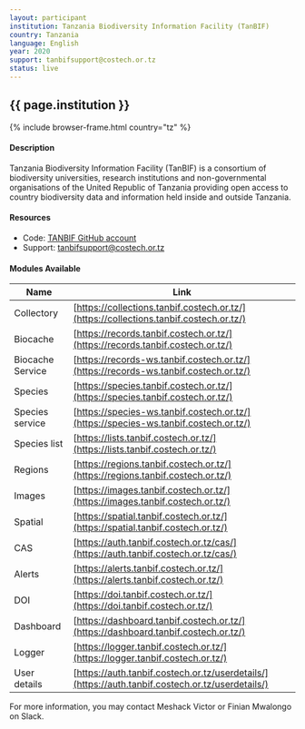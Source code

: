 ```yaml
---
layout: participant
institution: Tanzania Biodiversity Information Facility (TanBIF)
country: Tanzania
language: English
year: 2020
support: tanbifsupport@costech.or.tz
status: live
---
```


## {{ page.institution }}

{% include browser-frame.html country="tz" %}

#### Description 

Tanzania Biodiversity Information Facility (TanBIF) is a consortium of biodiversity universities, research institutions and non-governmental organisations of the United Republic of Tanzania providing open access to country biodiversity data and information held inside and outside Tanzania.

#### Resources

- Code: [TANBIF GitHub account](https://github.com/TANBIF)
- Support: [tanbifsupport@costech.or.tz](mailto:tanbifsupport@costech.or.tz)

#### Modules Available 

| Name             | Link                                                                                             |
|------------------|--------------------------------------------------------------------------------------------------|
| Collectory       | [https://collections.tanbif.costech.or.tz/](https://collections.tanbif.costech.or.tz/)           |
| Biocache         | [https://records.tanbif.costech.or.tz/](https://records.tanbif.costech.or.tz/)                   |
| Biocache Service | [https://records-ws.tanbif.costech.or.tz/](https://records-ws.tanbif.costech.or.tz/)             |
| Species          | [https://species.tanbif.costech.or.tz/](https://species.tanbif.costech.or.tz/)                   |
| Species service  | [https://species-ws.tanbif.costech.or.tz/](https://species-ws.tanbif.costech.or.tz/)             |
| Species list     | [https://lists.tanbif.costech.or.tz/](https://lists.tanbif.costech.or.tz/)                       |
| Regions          | [https://regions.tanbif.costech.or.tz/](https://regions.tanbif.costech.or.tz/)                   |
| Images           | [https://images.tanbif.costech.or.tz/](https://images.tanbif.costech.or.tz/)                     |
| Spatial          | [https://spatial.tanbif.costech.or.tz/](https://spatial.tanbif.costech.or.tz/)                   |
| CAS              | [https://auth.tanbif.costech.or.tz/cas/](https://auth.tanbif.costech.or.tz/cas/)                 |
| Alerts           | [https://alerts.tanbif.costech.or.tz/](https://alerts.tanbif.costech.or.tz/)                     |
| DOI              | [https://doi.tanbif.costech.or.tz/](https://doi.tanbif.costech.or.tz/)                           |
| Dashboard        | [https://dashboard.tanbif.costech.or.tz/](https://dashboard.tanbif.costech.or.tz/)               |
| Logger           | [https://logger.tanbif.costech.or.tz/](https://logger.tanbif.costech.or.tz/)                     |
| User details     | [https://auth.tanbif.costech.or.tz/userdetails/](https://auth.tanbif.costech.or.tz/userdetails/) |


For more information, you may contact Meshack Victor or Finian Mwalongo  on Slack.
